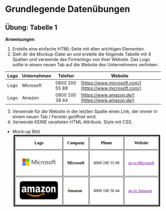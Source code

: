 # Grundlegende Datenübungen

## Übung: Tabelle 1

**Anweisungen**:

1.  Erstelle eine einfache HTML-Seite mit allen wichtigen Elementen.
2.  Sieh dir die Mockup-Datei an und erstelle die folgende Tabelle mit 4 Spalten und verwende das Firmenlogo von ihrer Website. Das Logo sollte in einem neuen Tab auf die Website des Unternehmens verlinken.

| Logo | Unternehmen | Telefon | Website |
| ---- | --------- | -------------- | -------------------------------------------------------- |
| Logo | Microsoft | 0800 200 55 88 | [https://www.microsoft.com/](https://www.microsoft.com/) |
| Logo | Amazon | 0800 100 38 44 | [https://www.amazon.de/](https://www.amazon.de/) |

3.  Verwende für die Website in der letzten Spalte einen Link, der immer in einem neuen Tab / Fenster geöffnet wird.
4.  Verwende KEINE veralteten HTML-Attribute. Style mit CSS.

* Mock-up Bild
![companies-table](/image/mockup.png)